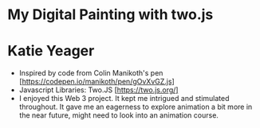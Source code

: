 # My Digital Painting with two.js

# Katie Yeager

- Inspired by code from Colin Manikoth's pen [https://codepen.io/manikoth/pen/gOvXvGZ.js]
- Javascript Libraries: Two.JS [https://two.js.org/]
- I enjoyed this Web 3 project. It kept me intrigued and stimulated throughout. It gave me an eagerness to explore animation a bit more in the near future, might need to look into an animation course.
